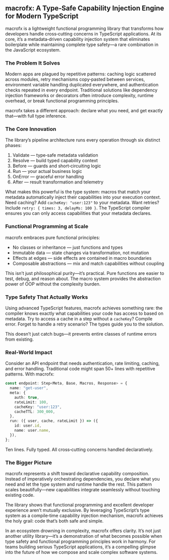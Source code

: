 ## macrofx: A Type‑Safe Capability Injection Engine for Modern TypeScript

macrofx is a lightweight functional programming library that transforms how developers handle cross‑cutting concerns in TypeScript applications. At its core, it’s a metadata‑driven capability injection system that eliminates boilerplate while maintaining complete type safety—a rare combination in the JavaScript ecosystem.

### The Problem It Solves

Modern apps are plagued by repetitive patterns: caching logic scattered across modules, retry mechanisms copy‑pasted between services, environment variable handling duplicated everywhere, and authentication checks repeated in every endpoint. Traditional solutions like dependency injection frameworks or decorators often introduce complexity, runtime overhead, or break functional programming principles.

macrofx takes a different approach: declare what you need, and get exactly that—with full type inference.

### The Core Innovation

The library’s pipeline architecture runs every operation through six distinct phases:

1. Validate — type‑safe metadata validation
2. Resolve — build typed capability context
3. Before — guards and short‑circuiting logic
4. Run — your actual business logic
5. OnError — graceful error handling
6. After — result transformation and telemetry

What makes this powerful is the type system: macros that match your metadata automatically inject their capabilities into your execution context. Need caching? Add `cacheKey: "user:123"` to your metadata. Want retries? Include `retry: { times: 3, delayMs: 100 }`. The TypeScript compiler ensures you can only access capabilities that your metadata declares.

### Functional Programming at Scale

macrofx embraces pure functional principles:

- No classes or inheritance — just functions and types
- Immutable data — state changes via transformation, not mutation
- Effects at edges — side effects are contained in macro boundaries
- Composable abstractions — mix and match capabilities without coupling

This isn’t just philosophical purity—it’s practical. Pure functions are easier to test, debug, and reason about. The macro system provides the abstraction power of OOP without the complexity burden.

### Type Safety That Actually Works

Using advanced TypeScript features, macrofx achieves something rare: the compiler knows exactly what capabilities your code has access to based on metadata. Try to access a cache in a step without a `cacheKey`? Compile error. Forget to handle a retry scenario? The types guide you to the solution.

This doesn’t just catch bugs—it prevents entire classes of runtime errors from existing.

### Real‑World Impact

Consider an API endpoint that needs authentication, rate limiting, caching, and error handling. Traditional code might span 50+ lines with repetitive patterns. With macrofx:

```ts
const endpoint: Step<Meta, Base, Macros, Response> = {
  name: "get-user",
  meta: {
    auth: true,
    rateLimit: 100,
    cacheKey: "user:123",
    cacheTTL: 300_000,
  },
  run: ({ user, cache, rateLimit }) => ({
    id: user.id,
    name: user.name,
  }),
};
```

Ten lines. Fully typed. All cross‑cutting concerns handled declaratively.

### The Bigger Picture

macrofx represents a shift toward declarative capability composition. Instead of imperatively orchestrating dependencies, you declare what you need and let the type system and runtime handle the rest. This pattern scales beautifully—new capabilities integrate seamlessly without touching existing code.

The library shows that functional programming and excellent developer experience aren’t mutually exclusive. By leveraging TypeScript’s type system as a compile‑time capability injection mechanism, macrofx achieves the holy grail: code that’s both safe and simple.

In an ecosystem drowning in complexity, macrofx offers clarity. It’s not just another utility library—it’s a demonstration of what becomes possible when type safety and functional programming principles work in harmony. For teams building serious TypeScript applications, it’s a compelling glimpse into the future of how we compose and scale complex software systems.

